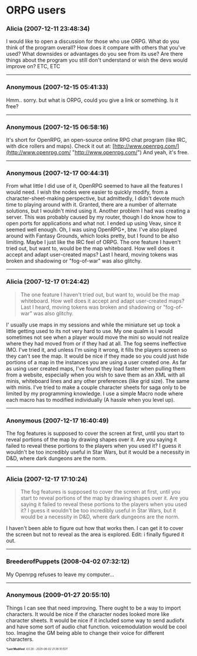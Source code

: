 # ORPG users

### **Alicia** (2007-12-11 23:48:34)

I would like to open a discussion for those who use ORPG.
What do you think of the program overall? How does it compare with others that you've used?
What downsides or advantages do you see from its use?
Are there things about the program you still don't understand or wish the devs would improve on?
ETC, ETC

---

### **Anonymous** (2007-12-15 05:41:33)

Hmm.. sorry. but what is ORPG, could you give a link or something. Is it free?

---

### **Anonymous** (2007-12-15 06:58:16)

It's short for OpenRPG, an open-source online RPG chat program (like IRC, with dice rollers and maps). Check it out at: [http://www.openrpg.com/](http://www.openrpg.com/ "http://www.openrpg.com/") And yeah, it's free.

---

### **Anonymous** (2007-12-17 00:44:31)

From what little I did use of it, OpenRPG seemed to have all the features I would need. I wish the nodes were easier to quickly modify, from a character-sheet-making perspective, but admittedly, I didn't devote much time to playing around with it. Granted, there are a number of alternate solutions, but I wouldn't mind using it. Another problem I had was creating a server. This was probably caused by my router, though I do know how to open ports for applications and what not. I ended up using Veav, since it seemed well enough.
Oh, I was using OpenRPG+, btw. I've also played around with Fantasy Grounds, which looks pretty, but I found to be also limiting. Maybe I just like the IRC feel of ORPG.
The one feature I haven't tried out, but want to, would be the map whiteboard. How well does it accept and adapt user-created maps? Last I heard, moving tokens was broken and shadowing or "fog-of-war" was also glitchy.

---

### **Alicia** (2007-12-17 01:24:42)

> The one feature I haven&#39;t tried out, but want to, would be the map whiteboard. How well does it accept and adapt user-created maps? Last I heard, moving tokens was broken and shadowing or &quot;fog-of-war&quot; was also glitchy.

I' usually use maps in my sessions and while the miniature set up took a little getting used to its not very hard to use. My one qualm is I would sometimes not see when a player would move the mini so would not realize where they had moved from or if they had at all.
The fog seems ineffective IMO. I've tried it, and unless I'm using it wrong, it fills the players screen so they can't see the map. It would be nice if they made so you could just hide portions of a map in the instances you are using a user created one.
As far as using user created maps, I've found they load faster when pulling them from a website, especially when you wish to save them as an XML with all minis, whiteboard lines and any other preferences (like grid size). The same with minis.
I've tried to make a couple character sheets for saga only to be limited by my programming knowledge. I use a simple Macro node where each macro has to modified individually (A hassle when you level up).

---

### **Anonymous** (2007-12-17 16:40:49)

The fog features is supposed to cover the screen at first, until you start to reveal portions of the map by drawing shapes over it. Are you saying it failed to reveal these portions to the players when you used it? I guess it wouldn't be too incredibly useful in Star Wars, but it would be a necessity in D&D, where dark dungeons are the norm.

---

### **Alicia** (2007-12-17 17:10:24)

> The fog features is supposed to cover the screen at first, until you start to reveal portions of the map by drawing shapes over it. Are you saying it failed to reveal these portions to the players when you used it? I guess it wouldn&#39;t be too incredibly useful in Star Wars, but it would be a necessity in D&amp;D, where dark dungeons are the norm.

I haven't been able to figure out how that works then. I can get it to cover the screen but not to reveal as the area is explored.
Edit: i finally figured it out.

---

### **BreederofPuppets** (2008-04-02 07:32:12)

My Openrpg refuses to leave my computer...

---

### **Anonymous** (2009-01-27 20:55:10)

Things I can see that need improving. There ought to be a way to import characters. It would be nice if the character nodes looked more like character sheets. It would be nice if it included some way to send audiofx and have some sort of audio chat function. voicemodulation would be cool too. Imagine the GM being able to change their voice for different characters.



<span style="font-size: 0.5em;">***Last Modified**: 4.0.28 - *2025-06-02 21:36:10 EDT*</span>